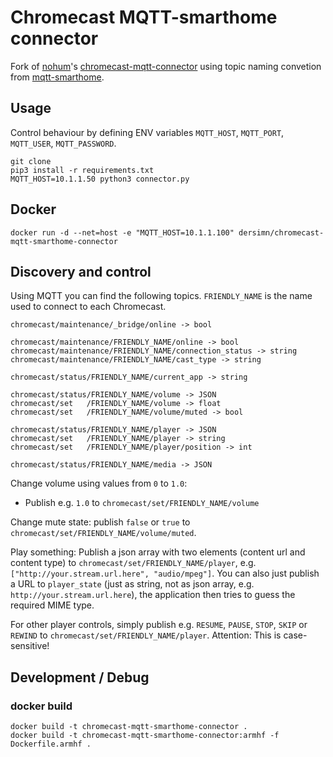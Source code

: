 # Chromecast MQTT-smarthome connector

Fork of [nohum](https://github.com/nohum)'s [chromecast-mqtt-connector](https://github.com/nohum/chromecast-mqtt-connector) using topic naming convetion from [mqtt-smarthome](https://github.com/mqtt-smarthome/mqtt-smarthome).

## Usage

Control behaviour by defining ENV variables `MQTT_HOST`, `MQTT_PORT`, `MQTT_USER`, `MQTT_PASSWORD`.

	git clone 
	pip3 install -r requirements.txt
	MQTT_HOST=10.1.1.50 python3 connector.py

## Docker

	docker run -d --net=host -e "MQTT_HOST=10.1.1.100" dersimn/chromecast-mqtt-smarthome-connector

## Discovery and control

Using MQTT you can find the following topics. `FRIENDLY_NAME` is the name used to connect
to each Chromecast.

	chromecast/maintenance/_bridge/online -> bool

	chromecast/maintenance/FRIENDLY_NAME/online -> bool
	chromecast/maintenance/FRIENDLY_NAME/connection_status -> string
	chromecast/maintenance/FRIENDLY_NAME/cast_type -> string

	chromecast/status/FRIENDLY_NAME/current_app -> string

	chromecast/status/FRIENDLY_NAME/volume -> JSON
	chromecast/set   /FRIENDLY_NAME/volume -> float
	chromecast/set   /FRIENDLY_NAME/volume/muted -> bool

	chromecast/status/FRIENDLY_NAME/player -> JSON
	chromecast/set   /FRIENDLY_NAME/player -> string
	chromecast/set   /FRIENDLY_NAME/player/position -> int

	chromecast/status/FRIENDLY_NAME/media -> JSON

Change volume using values from `0` to `1.0`:

* Publish e.g. `1.0` to `chromecast/set/FRIENDLY_NAME/volume`

Change mute state: publish `false` or `true` to `chromecast/set/FRIENDLY_NAME/volume/muted`.

Play something: Publish a json array with two elements (content url and content type) to
`chromecast/set/FRIENDLY_NAME/player`, e.g. `["http://your.stream.url.here", "audio/mpeg"]`.
You can also just publish a URL to `player_state` (just as string, not as json array, e.g.
`http://your.stream.url.here`), the application then tries to guess the required MIME type.

For other player controls, simply publish e.g. `RESUME`, `PAUSE`, `STOP`, `SKIP` or `REWIND` to
`chromecast/set/FRIENDLY_NAME/player`. Attention: This is case-sensitive!

## Development / Debug

### docker build

	docker build -t chromecast-mqtt-smarthome-connector .
	docker build -t chromecast-mqtt-smarthome-connector:armhf -f Dockerfile.armhf .
